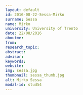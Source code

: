 ```yaml
---
layout: default 
id: 2016-08-22-Sessa-Mirko
surname: Sessa
name: Mirko
university: University of Trento
date: 22/08/2016
aboutme: 
from: 
research_topic: 
abstract: 
advisor: 
keywords: 
website: 
img: sessa.jpg
thumbnail: sessa_thumb.jpg
alt: Mirko Sessa
modal-id: stud54
---
```

